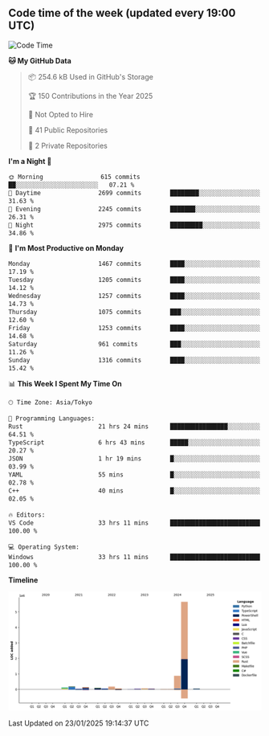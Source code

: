 ## Code time of the week (updated every 19:00 UTC)

<!--START_SECTION:waka-->
![Code Time](http://img.shields.io/badge/Code%20Time-4%2C182%20hrs%2044%20mins-blue)

**🐱 My GitHub Data** 

> 📦 254.6 kB Used in GitHub's Storage 
 > 
> 🏆 150 Contributions in the Year 2025
 > 
> 🚫 Not Opted to Hire
 > 
> 📜 41 Public Repositories 
 > 
> 🔑 2 Private Repositories 
 > 
**I'm a Night 🦉** 

```text
🌞 Morning                615 commits         ██░░░░░░░░░░░░░░░░░░░░░░░   07.21 % 
🌆 Daytime                2699 commits        ████████░░░░░░░░░░░░░░░░░   31.63 % 
🌃 Evening                2245 commits        ███████░░░░░░░░░░░░░░░░░░   26.31 % 
🌙 Night                  2975 commits        █████████░░░░░░░░░░░░░░░░   34.86 % 
```
📅 **I'm Most Productive on Monday** 

```text
Monday                   1467 commits        ████░░░░░░░░░░░░░░░░░░░░░   17.19 % 
Tuesday                  1205 commits        ████░░░░░░░░░░░░░░░░░░░░░   14.12 % 
Wednesday                1257 commits        ████░░░░░░░░░░░░░░░░░░░░░   14.73 % 
Thursday                 1075 commits        ███░░░░░░░░░░░░░░░░░░░░░░   12.60 % 
Friday                   1253 commits        ████░░░░░░░░░░░░░░░░░░░░░   14.68 % 
Saturday                 961 commits         ███░░░░░░░░░░░░░░░░░░░░░░   11.26 % 
Sunday                   1316 commits        ████░░░░░░░░░░░░░░░░░░░░░   15.42 % 
```


📊 **This Week I Spent My Time On** 

```text
🕑︎ Time Zone: Asia/Tokyo

💬 Programming Languages: 
Rust                     21 hrs 24 mins      ████████████████░░░░░░░░░   64.51 % 
TypeScript               6 hrs 43 mins       █████░░░░░░░░░░░░░░░░░░░░   20.27 % 
JSON                     1 hr 19 mins        █░░░░░░░░░░░░░░░░░░░░░░░░   03.99 % 
YAML                     55 mins             █░░░░░░░░░░░░░░░░░░░░░░░░   02.78 % 
C++                      40 mins             █░░░░░░░░░░░░░░░░░░░░░░░░   02.05 % 

🔥 Editors: 
VS Code                  33 hrs 11 mins      █████████████████████████   100.00 % 

💻 Operating System: 
Windows                  33 hrs 11 mins      █████████████████████████   100.00 % 
```

**Timeline**

![Lines of Code chart](https://raw.githubusercontent.com/SARDONYX-sard/SARDONYX-sard/main/assets/bar_graph.png)


 Last Updated on 23/01/2025 19:14:37 UTC
<!--END_SECTION:waka-->